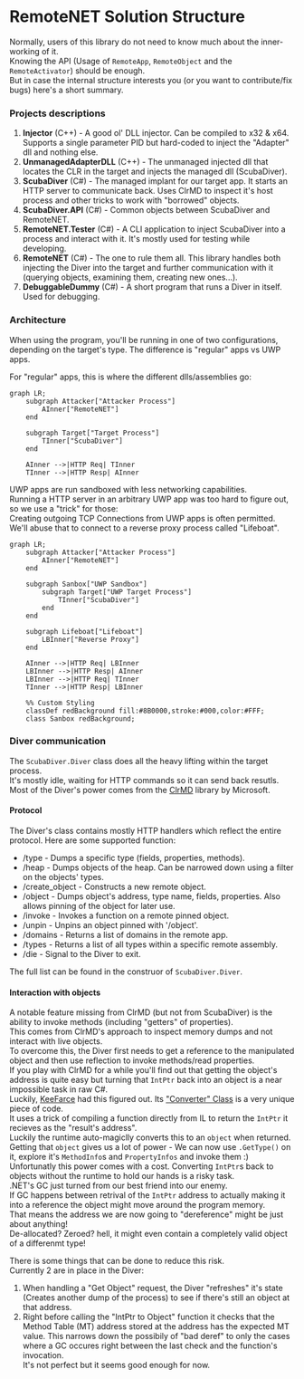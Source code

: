 # RemoteNET Solution Structure
Normally, users of this library do not need to know much about the inner-working of it.  
Knowing the API (Usage of `RemoteApp`, `RemoteObject` and the `RemoteActivator`) should be enough.  
But in case the internal structure interests you (or you want to contribute/fix bugs) here's a short summary.

### Projects descriptions
1. **Injector** (C++) - A good ol' DLL injector. Can be compiled to x32 & x64. Supports a single parameter PID but hard-coded to inject the "Adapter" dll and nothing else.
2. **UnmanagedAdapterDLL** (C++) - The unmanaged injected dll that locates the CLR in the target and injects the managed dll (ScubaDiver).
3. **ScubaDiver** (C#) - The managed implant for our target app. It starts an HTTP server to communicate back. Uses ClrMD to inspect it's host process and other tricks to work with "borrowed" objects.
4. **ScubaDiver.API** (C#) - Common objects between ScubaDiver and RemoteNET.
5. **RemoteNET.Tester** (C#) - A CLI application to inject ScubaDiver into a process and interact with it. It's mostly used for testing while developing.
6. **RemoteNET** (C#) - The one to rule them all. This library handles both injecting the Diver into the target and further communication with it (querying objects, examining them, creating new ones...).
7. **DebuggableDummy** (C#) - A short program that runs a Diver in itself. Used for debugging.

### Architecture
When using the program, you'll be running in one of two configurations, depending on the target's type.
The difference is "regular" apps vs UWP apps.

For "regular" apps, this is where the different dlls/assemblies go:
```mermaid
graph LR;
    subgraph Attacker["Attacker Process"]
        AInner["RemoteNET"]
    end
    
    subgraph Target["Target Process"]
        TInner["ScubaDiver"]
    end
    
    AInner -->|HTTP Req| TInner
    TInner -->|HTTP Resp| AInner
```

UWP apps are run sandboxed with less networking capabilities.  
Running a HTTP server in an arbitrary UWP app was too hard to figure out, so we use a "trick" for those:  
Creating outgoing TCP Connections from UWP apps is often permitted. We'll abuse that to connect to a reverse proxy process called "Lifeboat".

```mermaid
graph LR;
    subgraph Attacker["Attacker Process"]
        AInner["RemoteNET"]
    end
    
    subgraph Sanbox["UWP Sandbox"]
        subgraph Target["UWP Target Process"]
            TInner["ScubaDiver"]
        end
    end

    subgraph Lifeboat["Lifeboat"]
        LBInner["Reverse Proxy"]
    end
    
    AInner -->|HTTP Req| LBInner
    LBInner -->|HTTP Resp| AInner
    LBInner -->|HTTP Req| TInner
    TInner -->|HTTP Resp| LBInner

    %% Custom Styling
    classDef redBackground fill:#8B0000,stroke:#000,color:#FFF;
    class Sanbox redBackground;
```


### Diver communication
The `ScubaDiver.Diver` class does all the heavy lifting within the target process.  
It's mostly idle, waiting for HTTP commands so it can send back resutls.  
Most of the Diver's power comes from the [ClrMD](https://github.com/microsoft/clrmd) library by Microsoft.  

#### Protocol
The Diver's class contains mostly HTTP handlers which reflect the entire protocol. Here are some supported function:
* /type - Dumps a specific type (fields, properties, methods).
* /heap - Dumps objects of the heap. Can be narrowed down using a filter on the objects' types.
* /create_object - Constructs a new remote object.
* /object - Dumps object's address, type name, fields, properties. Also allows pinning of the object for later use.
* /invoke - Invokes a function on a remote pinned object.
* /unpin - Unpins an object pinned with '/object'.
* /domains - Returns a list of domains in the remote app.
* /types - Returns a list of all types within a specific remote assembly.
* /die - Signal to the Diver to exit.

The full list can be found in the construor of `ScubaDiver.Diver`.

#### Interaction with objects
A notable feature missing from ClrMD (but not from ScubaDiver) is the ability to invoke methods (including "getters" of properties).  
This comes from ClrMD's approach to inspect memory dumps and not interact with live objects.  
To overcome this, the Diver first needs to get a reference to the manipulated object and then use reflection to invoke methods/read properties.  
If you play with ClrMD for a while you'll find out that getting the object's address is quite easy but turning that `IntPtr` back into an object is a near impossible task in raw C#.  
Luckily, [KeeFarce](https://github.com/denandz/KeeFarce) had this figured out. Its ["Converter" Class](https://github.com/denandz/KeeFarce/blob/master/src/KeeFarceDLL/Converter.cs) is a very unique piece of code.  
It uses a trick of compiling a function directly from IL to return the `IntPtr` it recieves as the "result's address".  
 Luckily the runtime auto-magiclly converts this to an `object` when returned.  
Getting that `object` gives us a lot of power - We can now use `.GetType()` on it, explore it's `MethodInfo`s and `PropertyInfos` and invoke them :)  
Unfortunatly this power comes with a cost. Converting `IntPtr`s back to objects without the runtime to hold our hands is a risky task.  
.NET's GC just turned from our best friend into our enemy.  
If GC happens between retrival of the `IntPtr` address to actually making it into a reference the object might move around the program memory.  
That means the address we are now going to "dereference" might be just about anything!  
De-allocated? Zeroed? hell, it might even contain a completely valid object of a differenmt type!

There is some things that can be done to reduce this risk.  
Currently 2 are in place in the Diver:  
1. When handling a "Get Object" request, the Diver "refreshes" it's state (Creates another dump of the process) to see if there's still an object at that address.
2. Right before calling the "IntPtr to Object" function it checks that the Method Table (MT) address stored at the address has the expected MT value.
This narrows down the possibily of "bad deref" to only the cases where a GC occures right between the last check and the function's invocation.  
It's not perfect but it seems good enough for now.
